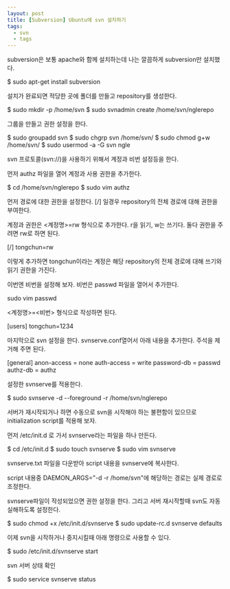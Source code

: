 ```yaml
---
layout: post
title: [Subversion] Ubuntu에 svn 설치하기
tags:
  - svn
  - tags
---
```


subversion은 보통 apache와 함께 설치하는데 나는 깔끔하게 subversion만 설치했다.

$ sudo apt-get install subversion


설치가 완료되면 적당한 곳에 폴더를 만들고 repository를 생성한다.

$ sudo mkdir -p /home/svn
$ sudo svnadmin create /home/svn/nglerepo


그룹을 만들고 권한 설정을 한다.

$ sudo groupadd svn
$ sudo chgrp svn /home/svn/
$ sudo chmod g+w /home/svn/
$ sudo usermod -a -G svn ngle


svn 프로토콜(svn://)을 사용하기 위해서 계정과 비번 설정등을 한다.

먼저 authz 파일을 열어 계정과 사용 권한을 추가한다.

$ cd /home/svn/nglerepo
$ sudo vim authz


먼저 경로에 대한 권한을 설정한다. [/] 일경우 repository의 전체 경로에 대해 권한을 부여한다.

계정과 권한은 <계정명>=rw 형식으로 추가한다. r을 읽기, w는 쓰기다. 둘다 권한을 주려면 rw로 하면 된다.

[/]
tongchun=rw


이렇게 추가하면 tongchun이라는 계정은 해당 repository의 전체 경로에 대해 쓰기와 읽기 권한을 가진다.

이번엔 비번을 설정해 보자. 비번은 passwd 파일을 열어서 추가한다.

sudo vim passwd


<계정명>=<비번> 형식으로 작성하면 된다.

[users]
tongchun=1234


마지막으로 svn 설정을 한다. svnserve.conf열어서 아래 내용을 추가한다. 주석을 제거해 주면 된다.

[general]
anon-access = none
auth-access = write
password-db = passwd
authz-db = authz


설정한 svnserve를 적용한다.

$ sudo svnserve -d --foreground -r /home/svn/nglerepo


서버가 재시작되거나 하면 수동으로 svn을 시작해야 하는 불편함이 있으므로 initialization script를 적용해 보자.

먼저 /etc/init.d 로 가서 svnserve라는 파일을 하나 만든다.

$ cd /etc/init.d
$ sudo touch svnserve
$ sudo vim svnserve


 svnserve.txt 파일을 다운받아 script 내용을 svnserve에 복사한다.

script 내용중 DAEMON_ARGS="-d -r /home/svn"에 해당하는 경로는 실제 경로로 조정한다.

svnserve파일이 작성되었으면 권한 설정을 한다. 그리고 서버 재시작할때 svn도 자동 실해하도록 설정한다.

$ sudo chmod +x /etc/init.d/svnserve
$ sudo update-rc.d svnserve defaults


이제 svn을 시작하거나 중지시킬때 아래 명령으로 사용할 수 있다.

$ sudo /etc/init.d/svnserve start


svn 서버 상태 확인

$ sudo service svnserve status
